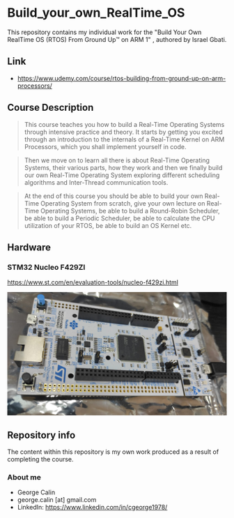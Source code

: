 # Build_your_own_RealTime_OS
This repository contains my individual work for the "Build Your Own RealTime OS (RTOS) From Ground Up™ on ARM 1" , authored by Israel Gbati.
## Link
* https://www.udemy.com/course/rtos-building-from-ground-up-on-arm-processors/
## Course Description
> This course teaches you how to build a Real-Time Operating Systems through intensive practice and theory. It starts by getting you excited through an introduction to the internals of a Real-Time Kernel on ARM Processors, which you shall implement yourself in code.

> Then we move on to learn all there  is about Real-Time  Operating Systems, their various parts, how they work and then we finally build our own Real-Time Operating System exploring different scheduling algorithms and  Inter-Thread communication tools. 

> At the end of this course you should be able to build your own Real-Time Operating System from scratch, give your own lecture on Real-Time Operating Systems, be able to build a Round-Robin Scheduler, be able to build a Periodic Scheduler, be able to calculate the CPU utilization of your RTOS, be able to build an OS Kernel etc.
## Hardware 
### STM32 Nucleo F429ZI
https://www.st.com/en/evaluation-tools/nucleo-f429zi.html

![STM32 Nucleo 144 Development Board](STM32_Nucleo_144.jpg)

## Repository info
The content within this repository is my own work produced as a result of completing the course.
### About me
* George Calin
* george.calin [at] gmail.com
* LinkedIn: https://www.linkedin.com/in/cgeorge1978/
